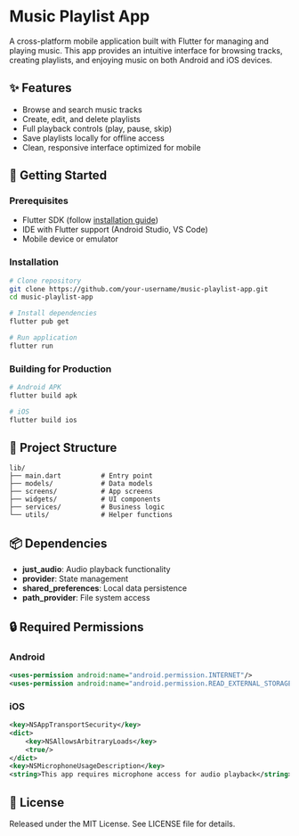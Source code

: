 # Music Playlist App

A cross-platform mobile application built with Flutter for managing and playing music. This app provides an intuitive interface for browsing tracks, creating playlists, and enjoying music on both Android and iOS devices.

## ✨ Features

- Browse and search music tracks
- Create, edit, and delete playlists
- Full playback controls (play, pause, skip)
- Save playlists locally for offline access
- Clean, responsive interface optimized for mobile

## 🚀 Getting Started

### Prerequisites

- Flutter SDK (follow [installation guide](https://flutter.dev/docs/get-started/install))
- IDE with Flutter support (Android Studio, VS Code)
- Mobile device or emulator

### Installation

```bash
# Clone repository
git clone https://github.com/your-username/music-playlist-app.git
cd music-playlist-app

# Install dependencies
flutter pub get

# Run application
flutter run
```

### Building for Production

```bash
# Android APK
flutter build apk

# iOS
flutter build ios
```

## 📁 Project Structure

```
lib/
├── main.dart          # Entry point
├── models/            # Data models
├── screens/           # App screens
├── widgets/           # UI components
├── services/          # Business logic
└── utils/             # Helper functions
```

## 📦 Dependencies

- **just_audio**: Audio playback functionality
- **provider**: State management
- **shared_preferences**: Local data persistence
- **path_provider**: File system access

## 🔒 Required Permissions

### Android
```xml
<uses-permission android:name="android.permission.INTERNET"/>
<uses-permission android:name="android.permission.READ_EXTERNAL_STORAGE"/>
```

### iOS
```xml
<key>NSAppTransportSecurity</key>
<dict>
    <key>NSAllowsArbitraryLoads</key>
    <true/>
</dict>
<key>NSMicrophoneUsageDescription</key>
<string>This app requires microphone access for audio playback</string>
```

## 📄 License

Released under the MIT License. See LICENSE file for details.
